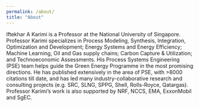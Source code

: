 ```yaml
---
permalink: /about/
title: "About"
---
```


Iftekhar A Karimi is a Professor at the National University of Singapore. Professor Karimi specializes in Process Modeling, Synthesis, Integration, Optimization and Development; Energy Systems and Energy Efficiency; Machine Learning, Oil and Gas supply chains; Carbon Capture & Utilization; and Technoeconomic Assessments. His Process Systems Engineering (PSE) team helps guide the Green Energy Programme in the most promising directions. He has published extensively in the area of PSE, with >8000 citations till date, and has led many industry-collaborative research and consulting projects (e.g. SRC, SLNG, SPPG, Shell, Rolls-Royce, Qatargas). Professor Karimi’s work is also supported by NRF, NCCS, EMA, ExxonMobil and SgEC.